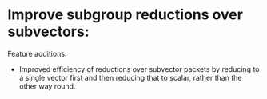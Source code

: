 # Improve subgroup reductions over subvectors:

Feature additions:
* Improved efficiency of reductions over subvector packets by reducing to a
  single vector first and then reducing that to scalar, rather than the other
  way round.
